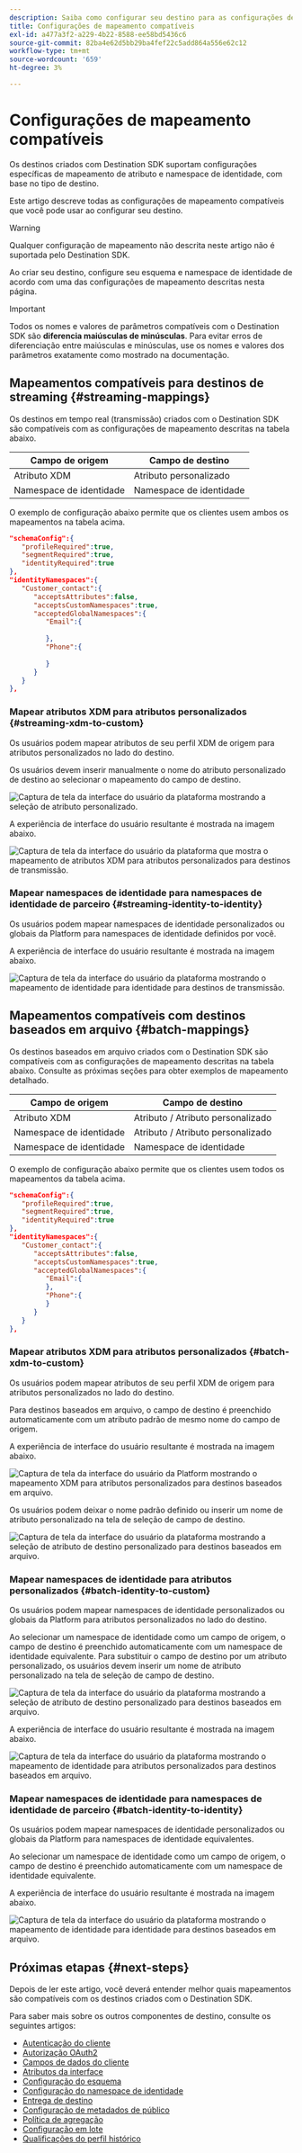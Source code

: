 ```yaml
---
description: Saiba como configurar seu destino para as configurações de mapeamento de identidade e atributo compatíveis.
title: Configurações de mapeamento compatíveis
exl-id: a477a3f2-a229-4b22-8588-ee58bd5436c6
source-git-commit: 82ba4e62d5bb29ba4fef22c5add864a556e62c12
workflow-type: tm+mt
source-wordcount: '659'
ht-degree: 3%

---
```


# Configurações de mapeamento compatíveis

Os destinos criados com Destination SDK suportam configurações específicas de mapeamento de atributo e namespace de identidade, com base no tipo de destino.

Este artigo descreve todas as configurações de mapeamento compatíveis que você pode usar ao configurar seu destino.

>[!WARNING]
>
>Qualquer configuração de mapeamento não descrita neste artigo não é suportada pelo Destination SDK.

Ao criar seu destino, configure seu esquema e namespace de identidade de acordo com uma das configurações de mapeamento descritas nesta página.

>[!IMPORTANT]
>
>Todos os nomes e valores de parâmetros compatíveis com o Destination SDK são **diferencia maiúsculas de minúsculas**. Para evitar erros de diferenciação entre maiúsculas e minúsculas, use os nomes e valores dos parâmetros exatamente como mostrado na documentação.

## Mapeamentos compatíveis para destinos de streaming {#streaming-mappings}

Os destinos em tempo real (transmissão) criados com o Destination SDK são compatíveis com as configurações de mapeamento descritas na tabela abaixo.

| Campo de origem | Campo de destino |
| --- | --- |
| Atributo XDM | Atributo personalizado |
| Namespace de identidade | Namespace de identidade |

O exemplo de configuração abaixo permite que os clientes usem ambos os mapeamentos na tabela acima.

```json
"schemaConfig":{
   "profileRequired":true,
   "segmentRequired":true,
   "identityRequired":true
},
"identityNamespaces":{
   "Customer_contact":{
      "acceptsAttributes":false,
      "acceptsCustomNamespaces":true,
      "acceptedGlobalNamespaces":{
         "Email":{
            
         },
         "Phone":{
            
         }
      }
   }
},
```

### Mapear atributos XDM para atributos personalizados {#streaming-xdm-to-custom}

Os usuários podem mapear atributos de seu perfil XDM de origem para atributos personalizados no lado do destino.

Os usuários devem inserir manualmente o nome do atributo personalizado de destino ao selecionar o mapeamento do campo de destino.

![Captura de tela da interface do usuário da plataforma mostrando a seleção de atributo personalizado.](../../assets/functionality/destination-configuration/mapping-streaming-select-custom-attribute.png)

A experiência de interface do usuário resultante é mostrada na imagem abaixo.

![Captura de tela da interface do usuário da plataforma que mostra o mapeamento de atributos XDM para atributos personalizados para destinos de transmissão.](../../assets/functionality/destination-configuration/mapping-streaming-xdm-custom.png)

### Mapear namespaces de identidade para namespaces de identidade de parceiro {#streaming-identity-to-identity}

Os usuários podem mapear namespaces de identidade personalizados ou globais da Platform para namespaces de identidade definidos por você.

A experiência de interface do usuário resultante é mostrada na imagem abaixo.

![Captura de tela da interface do usuário da plataforma mostrando o mapeamento de identidade para identidade para destinos de transmissão.](../../assets/functionality/destination-configuration/mapping-streaming-identity-identity.png)

## Mapeamentos compatíveis com destinos baseados em arquivo {#batch-mappings}

Os destinos baseados em arquivo criados com o Destination SDK são compatíveis com as configurações de mapeamento descritas na tabela abaixo. Consulte as próximas seções para obter exemplos de mapeamento detalhado.

| Campo de origem | Campo de destino |
| --- | --- |
| Atributo XDM | Atributo / Atributo personalizado |
| Namespace de identidade | Atributo / Atributo personalizado |
| Namespace de identidade | Namespace de identidade |

O exemplo de configuração abaixo permite que os clientes usem todos os mapeamentos da tabela acima.

```json
"schemaConfig":{
   "profileRequired":true,
   "segmentRequired":true,
   "identityRequired":true
},
"identityNamespaces":{
   "Customer_contact":{
      "acceptsAttributes":false,
      "acceptsCustomNamespaces":true,
      "acceptedGlobalNamespaces":{
         "Email":{
         },
         "Phone":{
         }
      }
   }
},
```

### Mapear atributos XDM para atributos personalizados {#batch-xdm-to-custom}

Os usuários podem mapear atributos de seu perfil XDM de origem para atributos personalizados no lado do destino.

Para destinos baseados em arquivo, o campo de destino é preenchido automaticamente com um atributo padrão de mesmo nome do campo de origem.

A experiência de interface do usuário resultante é mostrada na imagem abaixo.

![Captura de tela da interface do usuário da Platform mostrando o mapeamento XDM para atributos personalizados para destinos baseados em arquivo.](../../assets/functionality/destination-configuration/mapping-batch-xdm-custom.png)

Os usuários podem deixar o nome padrão definido ou inserir um nome de atributo personalizado na tela de seleção de campo de destino.

![Captura de tela da interface do usuário da plataforma mostrando a seleção de atributo de destino personalizado para destinos baseados em arquivo.](../../assets/functionality/destination-configuration/mapping-batch-custom-attribute.png)

### Mapear namespaces de identidade para atributos personalizados {#batch-identity-to-custom}

Os usuários podem mapear namespaces de identidade personalizados ou globais da Platform para atributos personalizados no lado do destino.

Ao selecionar um namespace de identidade como um campo de origem, o campo de destino é preenchido automaticamente com um namespace de identidade equivalente. Para substituir o campo de destino por um atributo personalizado, os usuários devem inserir um nome de atributo personalizado na tela de seleção de campo de destino.

![Captura de tela da interface do usuário da plataforma mostrando a seleção de atributo de destino personalizado para destinos baseados em arquivo.](../../assets/functionality/destination-configuration/mapping-batch-custom-attribute.png)

A experiência de interface do usuário resultante é mostrada na imagem abaixo.

![Captura de tela da interface do usuário da plataforma mostrando o mapeamento de identidade para atributos personalizados para destinos baseados em arquivo.](../../assets/functionality/destination-configuration/mapping-batch-identity-custom.png)

### Mapear namespaces de identidade para namespaces de identidade de parceiro {#batch-identity-to-identity}

Os usuários podem mapear namespaces de identidade personalizados ou globais da Platform para namespaces de identidade equivalentes.

Ao selecionar um namespace de identidade como um campo de origem, o campo de destino é preenchido automaticamente com um namespace de identidade equivalente.

A experiência de interface do usuário resultante é mostrada na imagem abaixo.

![Captura de tela da interface do usuário da plataforma mostrando o mapeamento de identidade para identidade para destinos baseados em arquivo.](../../assets/functionality/destination-configuration/mapping-batch-identity-identity.png)


## Próximas etapas {#next-steps}

Depois de ler este artigo, você deverá entender melhor quais mapeamentos são compatíveis com os destinos criados com o Destination SDK.

Para saber mais sobre os outros componentes de destino, consulte os seguintes artigos:

* [Autenticação do cliente](customer-authentication.md)
* [Autorização OAuth2](oauth2-authorization.md)
* [Campos de dados do cliente](customer-data-fields.md)
* [Atributos da interface](ui-attributes.md)
* [Configuração do esquema](schema-configuration.md)
* [Configuração do namespace de identidade](identity-namespace-configuration.md)
* [Entrega de destino](destination-delivery.md)
* [Configuração de metadados de público](audience-metadata-configuration.md)
* [Política de agregação](aggregation-policy.md)
* [Configuração em lote](batch-configuration.md)
* [Qualificações do perfil histórico](historical-profile-qualifications.md)
